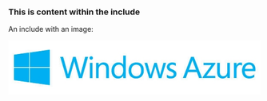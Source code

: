 ﻿### This is content within the include ###

An include with an image:

![windows-azure-logo](./media/example-include-images/windows-azure.png)
